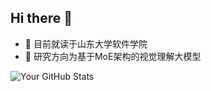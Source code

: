 ## Hi there 👋

- 🌱 目前就读于山东大学软件学院
- 🔭 研究方向为基于MoE架构的视觉理解大模型

![Your GitHub Stats](https://github-readme-stats.vercel.app/api/?username=wp-a&show_icons=true&theme=radical&count_private=true&hide=contribs&card_width=100)

